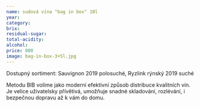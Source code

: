 ```yaml
---
name: sudová vína "bag in box" 10l
year: 
category: 
brix: 
residual-sugar: 
total-acidity: 
alcohol: 
price: 800 
image: bag-in-box-3+5l.jpg 
---
```


Dostupný sortiment: Sauvignon 2019 polosuché, Ryzlink rýnský 2019 suché

Metodu BIB volíme jako moderní efektivní způsob distribuce kvalitních vín. Je velice uživatelsky přívětivá, umožňuje snadné skladování, rozlévání, i bezpečnou dopravu až k vám do domu. 
